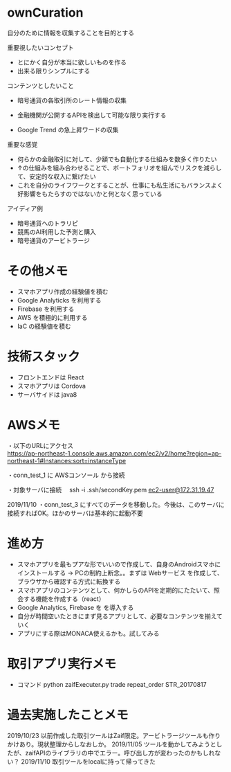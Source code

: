 # ownCuration
自分のために情報を収集することを目的とする

重要視したいコンセプト
* とにかく自分が本当に欲しいものを作る
* 出来る限りシンプルにする

コンテンツとしたいこと
* 暗号通貨の各取引所のレート情報の収集
* 金融機関が公開するAPIを検出して可能な限り実行する

* Google Trend の急上昇ワードの収集

重要な感覚
* 何らかの金融取引に対して、少額でも自動化する仕組みを数多く作りたい
* ↑の仕組みを組み合わせることで、ポートフォリオを組んでリスクを減らして、安定的な収入に繋げたい
* これを自分のライフワークとすることが、仕事にも私生活にもバランスよく好影響をもたらすのではないかと何となく思っている

アイディア例
* 暗号通貨へのトラリピ
* 競馬のAI利用した予測と購入
* 暗号通貨のアービトラージ

# その他メモ
* スマホアプリ作成の経験値を積む
* Google Analyticks を利用する
* Firebase を利用する
* AWS を積極的に利用する
* IaC の経験値を積む

# 技術スタック
* フロントエンドは React 
* スマホアプリは Cordova
* サーバサイドは java8

# AWSメモ
・以下のURLにアクセス  
https://ap-northeast-1.console.aws.amazon.com/ec2/v2/home?region=ap-northeast-1#Instances:sort=instanceType

・conn_test_1 に AWSコンソール から接続

・対象サーバに接続
　ssh -i .ssh/secondKey.pem ec2-user@172.31.19.47

2019/11/10
・conn_test_3 にすべてのデータを移動した。今後は、このサーバに接続すればOK。ほかのサーバは基本的に起動不要

# 進め方
* スマホアプリを最もプアな形でいいので作成して、自身のAndroidスマホにインストールする
 -> PCの制約上断念。。まずは Webサービス を作成して、ブラウザから確認する方式に転換する
* スマホアプリのコンテンツとして、何かしらのAPIを定期的にたたいて、照会する機能を作成する（react）
* Google Analytics, Firebase を を導入する
* 自分が時間空いたときにまず見るアプリとして、必要なコンテンツを揃えていく
* アプリにする際はMONACA使えるかも。試してみる

# 取引アプリ実行メモ
* コマンド
python zaifExecuter.py trade repeat_order STR_20170817

# 過去実施したことメモ
2019/10/23 以前作成した取引ツールはZaif限定。アービトラージツールも作りかけあり。現状整理からしなおしか。 
2019/11/05 ツールを動かしてみようとしたが、zaifAPIのライブラリの中でエラー。呼び出し方が変わったのかもしれない？
2019/11/10 取引ツールをlocalに持って帰ってきた

